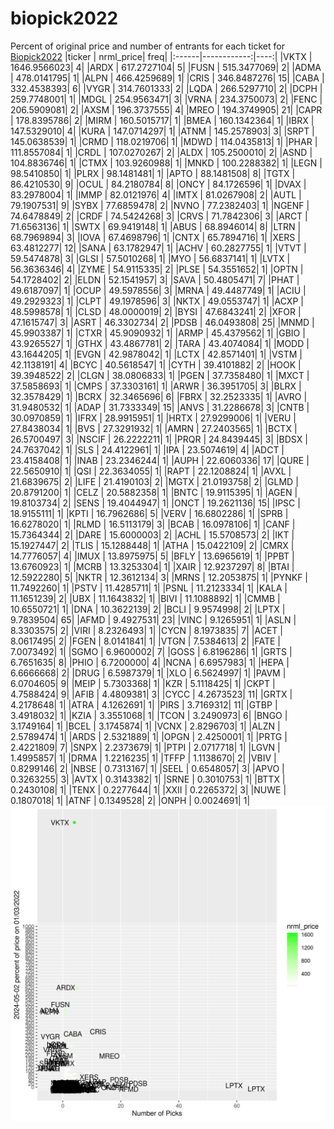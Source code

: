 # biopick2022
Percent of original price and number of entrants for each ticket for [Biopick2022](https://twitter.com/hashtag/Biopick2022)
|ticker |   nrml_price| freq|
|:------|------------:|----:|
|VKTX   | 1646.9566023|    4|
|ARDX   |  617.2727104|    5|
|FUSN   |  515.3477069|    2|
|ADMA   |  478.0141795|    1|
|ALPN   |  466.4259689|    1|
|CRIS   |  346.8487276|   15|
|CABA   |  332.4538393|    6|
|VYGR   |  314.7601333|    2|
|LQDA   |  266.5297710|    2|
|DCPH   |  259.7748001|    1|
|MDGL   |  254.9563471|    3|
|VRNA   |  234.3750073|    2|
|FENC   |  206.5909081|    2|
|AXSM   |  196.3737555|    4|
|MREO   |  194.3749905|   21|
|CAPR   |  178.8395786|    2|
|MIRM   |  160.5015717|    1|
|BMEA   |  160.1342364|    1|
|IBRX   |  147.5329010|    4|
|KURA   |  147.0714297|    1|
|ATNM   |  145.2578903|    3|
|SRPT   |  145.0638539|    1|
|CRMD   |  118.0219706|    1|
|MDWD   |  114.0435813|    1|
|PHAR   |  111.8557084|    1|
|CRDL   |  107.0270267|    2|
|ALDX   |  105.2500010|    2|
|ASND   |  104.8836746|    1|
|CTMX   |  103.9260988|    1|
|MNKD   |  100.2288382|    1|
|LEGN   |   98.5410850|    1|
|PLRX   |   98.1481481|    1|
|APTO   |   88.1481508|    8|
|TGTX   |   86.4210530|    9|
|OCUL   |   84.2180784|    8|
|ONCY   |   84.1726596|    1|
|DVAX   |   83.2978004|    1|
|IMMP   |   82.0121976|    4|
|IMTX   |   81.0267908|    2|
|AUTL   |   79.1907531|    9|
|SYBX   |   77.6859478|    2|
|NVNO   |   77.2382403|    1|
|NGENF  |   74.6478849|    2|
|CRDF   |   74.5424268|    3|
|CRVS   |   71.7842306|    3|
|ARCT   |   71.6563136|    1|
|SWTX   |   69.9419148|    1|
|ABUS   |   68.8946014|    8|
|LTRN   |   68.7969894|    3|
|IOVA   |   67.4698796|    1|
|CNTX   |   65.7894716|    1|
|XERS   |   63.4812277|   12|
|SANA   |   63.1782947|    1|
|ACHV   |   60.2827755|    1|
|VTVT   |   59.5474878|    3|
|GLSI   |   57.5010268|    1|
|MYO    |   56.6837141|    1|
|LVTX   |   56.3636346|    4|
|ZYME   |   54.9115335|    2|
|PLSE   |   54.3551652|    1|
|OPTN   |   54.1728402|    2|
|ELDN   |   52.1541957|    3|
|SAVA   |   50.4805471|    7|
|PHAT   |   49.6187097|    1|
|OCUP   |   49.5978556|    3|
|MRNA   |   49.4487749|    1|
|ACIU   |   49.2929323|    1|
|CLPT   |   49.1978596|    3|
|NKTX   |   49.0553747|    1|
|ACXP   |   48.5998578|    1|
|CLSD   |   48.0000019|    2|
|BYSI   |   47.6843241|    2|
|XFOR   |   47.1615747|    3|
|ASRT   |   46.3302734|    2|
|PDSB   |   46.0493808|   25|
|MNMD   |   45.9903387|    1|
|CTXR   |   45.9090932|    1|
|ARMP   |   45.4379562|    1|
|GBIO   |   43.9265527|    1|
|GTHX   |   43.4867781|    2|
|TARA   |   43.4074084|    1|
|MODD   |   43.1644205|    1|
|EVGN   |   42.9878042|    1|
|LCTX   |   42.8571401|    1|
|VSTM   |   42.1138191|    4|
|BCYC   |   40.5618547|    1|
|CYTH   |   39.4101882|    2|
|HOOK   |   39.3948522|    2|
|CLGN   |   38.0806833|    1|
|PGEN   |   37.7358480|    1|
|MXCT   |   37.5858693|    1|
|CMPS   |   37.3303161|    1|
|ARWR   |   36.3951705|    3|
|BLRX   |   32.3578429|    1|
|BCRX   |   32.3465696|    6|
|FBRX   |   32.2523335|    1|
|AVRO   |   31.9480532|    1|
|ADAP   |   31.7333349|   15|
|ANVS   |   31.2286678|    3|
|CNTB   |   30.0970859|    1|
|IFRX   |   28.9915951|    1|
|HRTX   |   27.9299006|    1|
|VERU   |   27.8438034|    1|
|BVS    |   27.3291932|    1|
|AMRN   |   27.2403565|    1|
|BCTX   |   26.5700497|    3|
|NSCIF  |   26.2222211|    1|
|PRQR   |   24.8439445|    3|
|BDSX   |   24.7637042|    1|
|SLS    |   24.4122961|    1|
|IPA    |   23.5074619|    4|
|ADCT   |   23.4158408|    1|
|INAB   |   23.2346244|    1|
|AUPH   |   22.6060336|   17|
|QURE   |   22.5650910|    1|
|QSI    |   22.3634055|    1|
|RAPT   |   22.1208824|    1|
|AVXL   |   21.6839675|    2|
|LIFE   |   21.4190103|    2|
|MGTX   |   21.0193758|    2|
|GLMD   |   20.8791200|    1|
|CELZ   |   20.5882358|    1|
|BNTC   |   19.9115395|    1|
|AGEN   |   19.8103734|    2|
|SENS   |   19.4044947|    1|
|ONCT   |   19.2621136|   15|
|IPSC   |   18.9155111|    1|
|KPTI   |   16.7962686|    5|
|VERV   |   16.6802286|    1|
|SPRB   |   16.6278020|    1|
|RLMD   |   16.5113179|    3|
|BCAB   |   16.0978106|    1|
|CANF   |   15.7364344|    2|
|DARE   |   15.6000003|    2|
|ACHL   |   15.5708573|    2|
|IKT    |   15.1927447|    2|
|TLIS   |   15.1288448|    1|
|ATHA   |   15.0422109|    2|
|CMRX   |   14.7776057|    4|
|IMUX   |   13.8975975|    5|
|BFLY   |   13.6965619|    1|
|PPBT   |   13.6760923|    1|
|MCRB   |   13.3253304|    1|
|XAIR   |   12.9237297|    8|
|BTAI   |   12.5922280|    5|
|NKTR   |   12.3612134|    3|
|MRNS   |   12.2053875|    1|
|PYNKF  |   11.7492260|    1|
|PSTV   |   11.4285711|    1|
|PSNL   |   11.2123334|    1|
|KALA   |   11.1651239|    2|
|UBX    |   11.1643832|    1|
|BIVI   |   11.1088892|    1|
|CMMB   |   10.6550721|    1|
|DNA    |   10.3622139|    2|
|BCLI   |    9.9574998|    2|
|LPTX   |    9.7839504|   65|
|AFMD   |    9.4927531|   23|
|VINC   |    9.1265951|    1|
|ASLN   |    8.3303575|    2|
|VIRI   |    8.2326493|    1|
|CYCN   |    8.1973835|    7|
|ACET   |    8.0617495|    2|
|FGEN   |    8.0141841|    1|
|VTGN   |    7.5384613|    2|
|FATE   |    7.0073492|    1|
|SGMO   |    6.9600002|    7|
|GOSS   |    6.8196286|    1|
|GRTS   |    6.7651635|    8|
|PHIO   |    6.7200000|    4|
|NCNA   |    6.6957983|    1|
|HEPA   |    6.6666668|    2|
|DRUG   |    6.5987379|    1|
|XLO    |    6.5624997|    1|
|PAVM   |    6.0704605|    9|
|MEIP   |    5.7303368|    1|
|KZR    |    5.1118425|    1|
|CKPT   |    4.7588424|    9|
|AFIB   |    4.4809381|    3|
|CYCC   |    4.2673523|   11|
|GRTX   |    4.2178648|    1|
|ATRA   |    4.1262691|    1|
|PIRS   |    3.7169312|   11|
|GTBP   |    3.4918032|    1|
|KZIA   |    3.3551068|    1|
|TCON   |    3.2490973|    6|
|BNGO   |    3.1749164|    1|
|BCEL   |    3.1745874|    1|
|VCNX   |    2.8296703|    1|
|ALZN   |    2.5789474|    1|
|ARDS   |    2.5321889|    1|
|OPGN   |    2.4250001|    1|
|PRTG   |    2.4221809|    7|
|SNPX   |    2.2373679|    1|
|PTPI   |    2.0717718|    1|
|LGVN   |    1.4995857|    1|
|DRMA   |    1.2216235|    1|
|TFFP   |    1.1138670|    2|
|VBIV   |    0.8299146|    2|
|NBSE   |    0.7313167|    1|
|SEEL   |    0.6548057|    3|
|APVO   |    0.3263255|    3|
|AVTX   |    0.3143382|    1|
|SRNE   |    0.3010753|    1|
|BTTX   |    0.2430108|    1|
|TENX   |    0.2277644|    1|
|XXII   |    0.2265372|    3|
|NUWE   |    0.1807018|    1|
|ATNF   |    0.1349528|    2|
|ONPH   |    0.0024691|    1|
![retvspicks](biopicks.png?raw=true)
